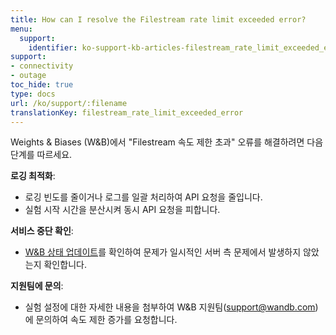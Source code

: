 ```yaml
---
title: How can I resolve the Filestream rate limit exceeded error?
menu:
  support:
    identifier: ko-support-kb-articles-filestream_rate_limit_exceeded_error
support:
- connectivity
- outage
toc_hide: true
type: docs
url: /ko/support/:filename
translationKey: filestream_rate_limit_exceeded_error
---
```

Weights & Biases (W&B)에서 "Filestream 속도 제한 초과" 오류를 해결하려면 다음 단계를 따르세요.

**로깅 최적화**:
  - 로깅 빈도를 줄이거나 로그를 일괄 처리하여 API 요청을 줄입니다.
  - 실험 시작 시간을 분산시켜 동시 API 요청을 피합니다.

**서비스 중단 확인**:
  - [W&B 상태 업데이트](https://status.wandb.com)를 확인하여 문제가 일시적인 서버 측 문제에서 발생하지 않았는지 확인합니다.

**지원팀에 문의**:
  - 실험 설정에 대한 자세한 내용을 첨부하여 W&B 지원팀(support@wandb.com)에 문의하여 속도 제한 증가를 요청합니다.
